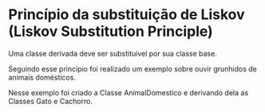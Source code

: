 # Princípio da substituição de Liskov (Liskov Substitution Principle)

Uma classe derivada deve ser substituível por sua classe base.

Seguindo esse princípio foi realizado um exemplo sobre ouvir grunhidos de animais domésticos.

Nesse exemplo foi criado a Classe AnimalDomestico e derivando dela as Classes Gato e Cachorro.